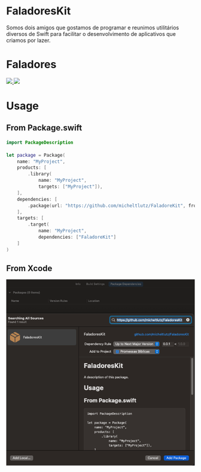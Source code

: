# FaladoresKit

Somos dois amigos que gostamos de programar e reunimos utilitários diversos de Swift para facilitar o desenvolvimento de aplicativos que criamos por lazer.


# Faladores

<a 
    data-amt="50" 
    data-since="05/11/22" 
    href="https://github.com/zionix357">
    <img src="https://avatars.githubusercontent.com/u/5609018?v=4" width="60px">
</a>
<a 
    data-amt="50" 
    data-since="05/11/22" 
    href="https://github.com/micheltlutz">
    <img src="https://avatars.githubusercontent.com/u/536630?v=4" width="60px">
</a>

# Usage

## From Package.swift

```swift
import PackageDescription

let package = Package(
    name: "MyProject",
    products: [
        .library(
            name: "MyProject",
            targets: ["MyProject"]),
    ],
    dependencies: [
        .package(url: "https://github.com/micheltlutz/FaladoreKit", from: "0.0.1")
    ],
    targets: [
        .target(
            name: "MyProject",
            dependencies: ["FaladoreKit"]
    ]
)
```

## From Xcode

![](doc/faladoreskit-xcode.png)
